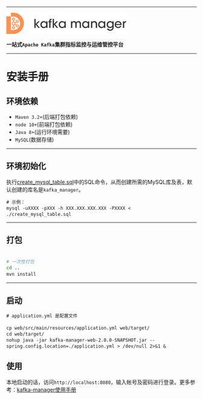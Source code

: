 
---

![kafka-manager-logo](./assets/images/common/logo_name.png)

**一站式`Apache Kafka`集群指标监控与运维管控平台**

--- 

# 安装手册


## 环境依赖

- `Maven 3.2+`(后端打包依赖)
- `node 10+`(前端打包依赖)
- `Java 8+`(运行环境需要)
- `MySQL`(数据存储)

---

## 环境初始化

执行[create_mysql_table.sql](./create_mysql_table.sql)中的SQL命令，从而创建所需的MySQL库及表，默认创建的库名是`kafka_manager`。

```
# 示例：
mysql -uXXXX -pXXX -h XXX.XXX.XXX.XXX -PXXXX < ./create_mysql_table.sql
```

---

## 打包

```bash

# 一次性打包
cd ..
mvn install

```

---

## 启动

```
# application.yml 是配置文件

cp web/src/main/resources/application.yml web/target/
cd web/target/
nohup java -jar kafka-manager-web-2.0.0-SNAPSHOT.jar --spring.config.location=./application.yml > /dev/null 2>&1 &
```

## 使用

本地启动的话，访问`http://localhost:8080`，输入帐号及密码进行登录。更多参考：[kafka-manager使用手册](./user_cn_guide.md)

